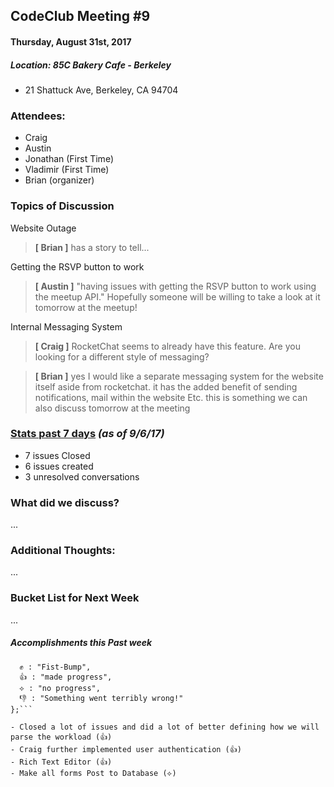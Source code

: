 ## CodeClub Meeting #9
#### Thursday, August 31st, 2017
##### Location: 85C Bakery Cafe - Berkeley
- 21 Shattuck Ave, Berkeley, CA 94704

### Attendees:
- Craig
- Austin
- Jonathan (First Time)
- Vladimir (First Time)
- Brian (organizer)

### Topics of Discussion
Website Outage
> __[ Brian ]__ has a story to tell...

Getting the RSVP button to work
>__[ Austin ]__ "having issues with getting the RSVP button to work using the meetup API." Hopefully someone will be willing to take a look at it tomorrow at the meetup!

  Internal Messaging System
> __[ Craig ]__ RocketChat seems to already have this feature. Are you looking for a different style of messaging?

> __[ Brian ]__ yes I would like a separate messaging system for the website itself aside from rocketchat. it has the added benefit of sending notifications, mail within the website Etc. this is something we can also discuss tomorrow at the meeting

### [Stats past 7 days](https://github.com/codeclubsocial/codeclub_website_dev/pulse) *(as of 9/6/17)*
- 7 issues Closed
- 6 issues created
- 3 unresolved conversations


### What did we discuss?
...

### Additional Thoughts:
...

### Bucket List for Next Week
...

##### Accomplishments this Past week
  ```let KEY {
    ✊ : "Fist-Bump",
    👍 : "made progress",
    ⟡ : "no progress",
    👎 : "Something went terribly wrong!"
  };```

- Closed a lot of issues and did a lot of better defining how we will parse the workload (👍)
- Craig further implemented user authentication (👍)
- Rich Text Editor (👍)
- Make all forms Post to Database (⟡)
